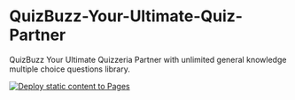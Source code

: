 # QuizBuzz-Your-Ultimate-Quiz-Partner
QuizBuzz Your Ultimate Quizzeria Partner with unlimited general knowledge multiple choice questions library.

[![Deploy static content to Pages](https://github.com/sudsarkar13/QuizBuzz-Your-Ultimate-Quiz-Partner/actions/workflows/static.yml/badge.svg)](https://github.com/sudsarkar13/QuizBuzz-Your-Ultimate-Quiz-Partner/actions/workflows/static.yml)
